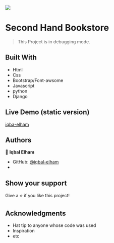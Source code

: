 ![](https://img.shields.io/badge/Microverse-blueviolet)

# Second Hand Bookstore

> This Project is in debugging mode. 


## Built With

- Html
- Css
- Bootstrap/Font-awsome
- Javascript
- python
- Django

## Live Demo (static version)

[iqba-elham](https://iqbal-elham.github.io/Second-Handed-Bookstore/)

 

## Authors

👤 **Iqbal Elham**

- GitHub: [@iqbal-elham](https://github.com/Iqbal-Elham)
- 

## Show your support

Give a ⭐️ if you like this project!

## Acknowledgments

- Hat tip to anyone whose code was used
- Inspiration
- etc
